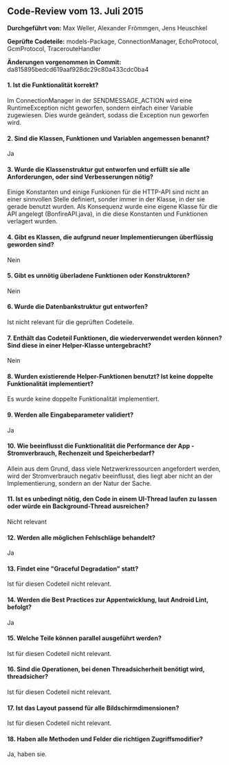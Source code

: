 
## Code-Review vom 13. Juli 2015

**Durchgeführt von:** Max Weller, Alexander Frömmgen, Jens Heuschkel

**Geprüfte Codeteile:** models-Package, ConnectionManager, EchoProtocol, GcmProtocol, TracerouteHandler

**Änderungen vorgenommen in Commit:** da815895bedcd619aaf928dc29c80a433cdc0ba4

#### 1. Ist die Funktionalität korrekt?

Im ConnectionManager in der SENDMESSAGE\_ACTION wird eine RuntimeException nicht geworfen, sondern einfach einer Variable zugewiesen. Dies wurde geändert, sodass die Exception nun geworfen wird.

#### 2. Sind die Klassen, Funktionen und Variablen angemessen benannt?

Ja

#### 3. Wurde die Klassenstruktur gut entworfen und erfüllt sie alle Anforderungen, oder sind Verbesserungen nötig?

Einige Konstanten und einige Funkionen für die HTTP-API sind nicht an einer sinnvollen Stelle definiert, sonder immer in der Klasse, in der sie gerade benutzt wurden. Als Konsequenz wurde eine eigene Klasse für die API angelegt (BonfireAPI.java), in die diese Konstanten und Funktionen  verlagert wurden.

#### 4. Gibt es Klassen, die aufgrund neuer Implementierungen überflüssig geworden sind?

Nein

#### 5. Gibt es unnötig überladene Funktionen oder Konstruktoren?

Nein

#### 6. Wurde die Datenbankstruktur gut entworfen?

Ist nicht relevant für die geprüften Codeteile.

#### 7. Enthält das Codeteil Funktionen, die wiederverwendet werden können? Sind diese in einer Helper-Klasse untergebracht?

Nein

#### 8. Wurden existierende Helper-Funktionen benutzt? Ist keine doppelte Funktionalität implementiert?

Es wurde keine doppelte Funktionalität implementiert.

#### 9. Werden alle Eingabeparameter validiert?

Ja

#### 10. Wie beeinflusst die Funktionalität die Performance der App - Stromverbrauch, Rechenzeit und Speicherbedarf?

Allein aus dem Grund, dass viele Netzwerkressourcen angefordert werden, wird der Stromverbrauch negativ beeinflusst, dies liegt aber nicht an der Implementierung, sondern an der Natur der Sache.

#### 11. Ist es unbedingt nötig, den Code in einem UI-Thread laufen zu lassen oder würde ein Background-Thread ausreichen?

Nicht relevant

#### 12. Werden alle möglichen Fehlschläge behandelt?

Ja

#### 13. Findet eine "Graceful Degradation" statt?

Ist für diesen Codeteil nicht relevant.

#### 14. Werden die Best Practices zur Appentwicklung, laut Android Lint, befolgt?

Ja

#### 15. Welche Teile können parallel ausgeführt werden?

Ist für diesen Codeteil nicht relevant.

#### 16. Sind die Operationen, bei denen Threadsicherheit benötigt wird, threadsicher?

Ist für diesen Codeteil nicht relevant.

#### 17. Ist das Layout passend für alle Bildschirmdimensionen?

Ist für diesen Codeteil nicht relevant.

#### 18. Haben alle Methoden und Felder die richtigen Zugriffsmodifier?

Ja, haben sie.
